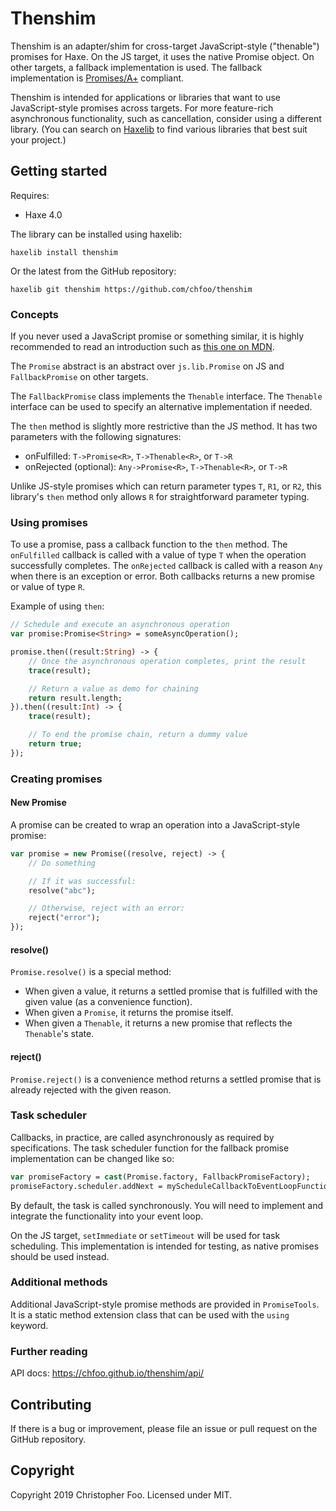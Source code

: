 # Thenshim

Thenshim is an adapter/shim for cross-target JavaScript-style ("thenable") promises for Haxe. On the JS target, it uses the native Promise object. On other targets, a fallback implementation is used. The fallback implementation is [Promises/A+](https://promisesaplus.com/) compliant.

Thenshim is intended for applications or libraries that want to use JavaScript-style promises across targets. For more feature-rich asynchronous functionality, such as cancellation, consider using a different library. (You can search on [Haxelib](https://lib.haxe.org/) to find various libraries that best suit your project.)

## Getting started

Requires:

* Haxe 4.0

The library can be installed using haxelib:

    haxelib install thenshim

Or the latest from the GitHub repository:

    haxelib git thenshim https://github.com/chfoo/thenshim

### Concepts

If you never used a JavaScript promise or something similar, it is highly recommended to read an introduction such as [this one on MDN](https://developer.mozilla.org/en-US/docs/Web/JavaScript/Guide/Using_promises).

The `Promise` abstract is an abstract over `js.lib.Promise` on JS and `FallbackPromise` on other targets.

The `FallbackPromise` class implements the `Thenable` interface. The `Thenable` interface can be used to specify an alternative implementation if needed.

The `then` method is slightly more restrictive than the JS method. It has two parameters with the following signatures:

* onFulfilled: `T->Promise<R>`, `T->Thenable<R>`, or `T->R`
* onRejected (optional): `Any->Promise<R>`, `T->Thenable<R>`, or `T->R`

Unlike JS-style promises which can return parameter types `T`, `R1`, or `R2`, this library's `then` method only allows `R` for straightforward parameter typing.

### Using promises

To use a promise, pass a callback function to the `then` method. The `onFulfilled` callback is called with a value of type `T` when the operation successfully completes. The `onRejected` callback is called with a reason `Any` when there is an exception or error. Both callbacks returns a new promise or value of type `R`.

Example of using `then`:

```haxe
// Schedule and execute an asynchronous operation
var promise:Promise<String> = someAsyncOperation();

promise.then((result:String) -> {
    // Once the asynchronous operation completes, print the result
    trace(result);

    // Return a value as demo for chaining
    return result.length;
}).then((result:Int) -> {
    trace(result);

    // To end the promise chain, return a dummy value
    return true;
});
```

### Creating promises

#### New Promise

A promise can be created to wrap an operation into a JavaScript-style promise:

```haxe
var promise = new Promise((resolve, reject) -> {
    // Do something

    // If it was successful:
    resolve("abc");

    // Otherwise, reject with an error:
    reject("error");
});
```

#### resolve()

`Promise.resolve()` is a special method:

* When given a value, it returns a settled promise that is fulfilled with the given value (as a convenience function).
* When given a `Promise`, it returns the promise itself.
* When given a `Thenable`, it returns a new promise that reflects the `Thenable`'s state.

#### reject()

`Promise.reject()` is a convenience method returns a settled promise that is already rejected with the given reason.

### Task scheduler

Callbacks, in practice, are called asynchronously as required by specifications. The task scheduler function for the fallback promise implementation can be changed like so:

```haxe
var promiseFactory = cast(Promise.factory, FallbackPromiseFactory);
promiseFactory.scheduler.addNext = myScheduleCallbackToEventLoopFunction;
```

By default, the task is called synchronously. You will need to implement and integrate the functionality into your event loop.

On the JS target, `setImmediate` or `setTimeout` will be used for task scheduling. This implementation is intended for testing, as native promises should be used instead.

### Additional methods

Additional JavaScript-style promise methods are provided in `PromiseTools`. It is a static method extension class that can be used with the `using` keyword.

### Further reading

API docs: https://chfoo.github.io/thenshim/api/

## Contributing

If there is a bug or improvement, please file an issue or pull request on the GitHub repository.

## Copyright

Copyright 2019 Christopher Foo. Licensed under MIT.
